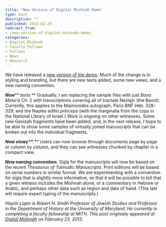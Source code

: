 ```yaml
---
title: 'New Version of Digital Mishnah Demo'
type: post
description: ""
published: 2013-02-25
redirect_from: 
- /new-version-of-digital-mishnah-demo/
categories:
- Digital Mishnah
- Faculty Fellows
- Fellows
- News
- Research
---
```

We have released a [new version of the demo](http://dev.digitalmishnah.org/viewer/text/). Much of the change is in styling and branding, but there are new texts added, some new views, and a new naming convention.

_**New**_** _texts._** Gradually, I am replacing the sample files with just _Bava Metsi’a_ Ch. 2 with transcriptions covering all of tractate Neziqin (the Bavot). Currently, this applies to the Maimonides autograph, Paris BNF Héb. 328-329, and the Naples _editio princeps_ (with the marginalia from the copy in the National Library of Israel.) Work is ongoing on other witnesses. Some new Genizah fragments have been added, and, in the next release, I hope to be able to show some samples of virtually joined manuscripts that can be broken out into the individual fragments.

_**New views\*\***.\*\*_ Users can now browse through documents page by page or column by column, and they can see witnesses chunked by chapter in a compact view.

_**New naming convention.**_ Sigla for the manuscripts will now be based on the recent _Thesaurus of Talmudic Manuscripts_. Print editions will be based on serial numbers in similar format. We are experimenting with a convention for sigla that is slightly more informative, so that it will be possible to tell that a given witness includes the Mishnah alone, or a commentary in Hebrew or Arabic, and perhaps other data such as region and date of hand. (This last will require expert typing of the manuscripts.)

_Hayim Lapin is Robert H. Smith Professor of Jewish Studies and Professor in the Department of History at the University of Maryland. He currently is completing a faculty fellowship at MITH. This post originally appeared at [Digital Mishnah](http://www.digitalmishnah.org/uncategorized/live-demo/) on February 23, 2013._
